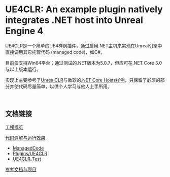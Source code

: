 # UE4CLR: An example plugin natively integrates .NET host into Unreal Engine 4

UE4CLR是一个简单的UE4样例插件，通过启用.NET主机来实现在Unreal引擎中直接调用其它托管代码 (managed code)，如C#。

目前仅支持Win64平台；通过测试的.NET版本为5.0.7，但应可在.NET Core 3.0与以上版本运行。

实现上主要参考了[UnrealCLR](https://github.com/nxrighthere/UnrealCLR)与微软的[.NET Core Hosts样例](https://github.com/dotnet/samples/tree/main/core/hosting)，只保留了必须的部分并使代码尽量简单，以供个人学习与他人上手所用。

<br/>

## 文档链接

[工程概览](./Documents/Project_Overview.md)

[代码详解与运行效果](./Documents/Code_Description.md)

- [ManagedCode](./Documents/Code_Description.md#managedcode)
- [Plugins/UE4CLR](./Documents/Code_Description.md#ue4clr)
- [UE4CLR_Test](./Documents/Code_Description.md#ue4clr_test)

[参考文档与项目](./Documents/References.md)

